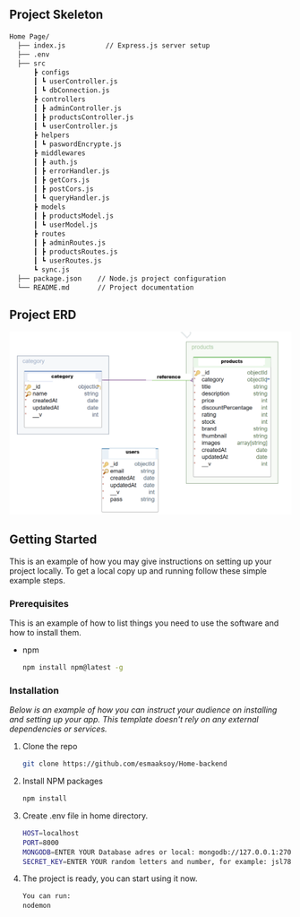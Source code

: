 ## Project Skeleton



```
Home Page/
  ├── index.js          // Express.js server setup
  ├── .env
  ├── src
      ┣ configs
      ┃ ┗ userController.js
      ┃ ┗ dbConnection.js
      ┣ controllers
      ┃ ┣ adminController.js
      ┃ ┣ productsController.js
      ┃ ┗ userController.js
      ┣ helpers
      ┃ ┗ paswordEncrypte.js
      ┣ middlewares
      ┃ ┣ auth.js
      ┃ ┣ errorHandler.js
      ┃ ┣ getCors.js
      ┃ ┣ postCors.js
      ┃ ┗ queryHandler.js
      ┣ models
      ┃ ┣ productsModel.js
      ┃ ┗ userModel.js
      ┣ routes
      ┃ ┣ adminRoutes.js
      ┃ ┣ productsRoutes.js
      ┃ ┗ userRoutes.js
      ┗ sync.js
  ├── package.json    // Node.js project configuration
  └── README.md       // Project documentation
```

## Project ERD

![erd](./erd.png)

## Getting Started

This is an example of how you may give instructions on setting up your project locally.
To get a local copy up and running follow these simple example steps.

### Prerequisites

This is an example of how to list things you need to use the software and how to install them.

- npm
  ```sh
  npm install npm@latest -g
  ```

### Installation

_Below is an example of how you can instruct your audience on installing and setting up your app. This template doesn't rely on any external dependencies or services._

1. Clone the repo
   ```sh
   git clone https://github.com/esmaaksoy/Home-backend
   ```
2. Install NPM packages
   ```sh
   npm install
   ```
3. Create .env file in home directory.
   ```sh
   HOST=localhost
   PORT=8000
   MONGODB=ENTER YOUR Database adres or local: mongodb://127.0.0.1:27017/home
   SECRET_KEY=ENTER YOUR random letters and number, for example: jsl78dd9ff6f6s9jkd89Kkfnfd


   ```
4. The project is ready, you can start using it now.
   ```sh
   You can run:
   nodemon
   ```
 

